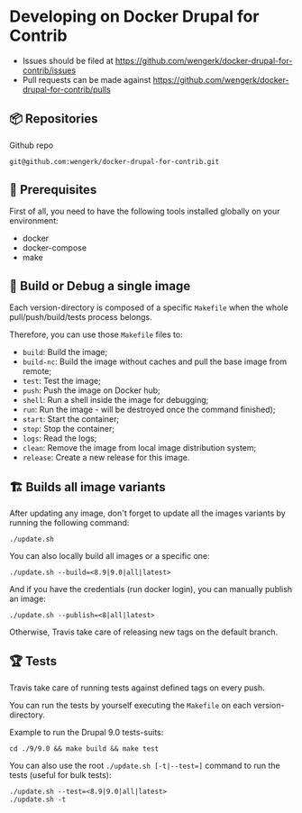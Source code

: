 # Developing on Docker Drupal for Contrib

* Issues should be filed at
https://github.com/wengerk/docker-drupal-for-contrib/issues
* Pull requests can be made against
https://github.com/wengerk/docker-drupal-for-contrib/pulls

## 📦 Repositories

Github repo

  ```bash
  git@github.com:wengerk/docker-drupal-for-contrib.git
  ```

## 🔧 Prerequisites

First of all, you need to have the following tools installed globally
on your environment:

  * docker
  * docker-compose
  * make

## 🐞 Build or Debug a single image

Each version-directory is composed of a specific `Makefile` when the whole pull/push/build/tests process belongs.

Therefore, you can use those `Makefile` files to:

* `build`: Build the image;
* `build-nc`: Build the image without caches and pull the base image from remote;
* `test`: Test the image;
* `push`: Push the image on Docker hub;
* `shell`: Run a shell inside the image for debugging;
* `run`: Run the image - will be destroyed once the command finished);
* `start`: Start the container;
* `stop`: Stop the container;
* `logs`: Read the logs;
* `clean`: Remove the image from local image distribution system;
* `release`: Create a new release for this image.

## 🏗 Builds all image variants

After updating any image, don't forget to update all the images variants by running the following command:

    ./update.sh

You can also locally build all images or a specific one:

    ./update.sh --build=<8.9|9.0|all|latest>
    
And if you have the credentials (run docker login), you can manually publish an image:

    ./update.sh --publish=<8|all|latest>
    
Otherwise, Travis take care of releasing new tags on the default branch.

## 🏆 Tests

Travis take care of running tests against defined tags on every push.

You can run the tests by yourself executing the `Makefile` on each version-directory.

Example to run the Drupal 9.0 tests-suits:

```shell
cd ./9/9.0 && make build && make test
```

You can also use the root `./update.sh [-t|--test=]` command to run the tests (useful for bulk tests):

    ./update.sh --test=<8.9|9.0|all|latest>
    ./update.sh -t
